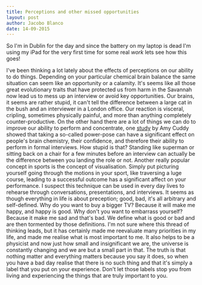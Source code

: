 ```yaml
--- 
title: Perceptions and other missed opportunities
layout: post
author: Jacobo Blanco
date: 14-09-2015
--- 
```


So I'm in Dublin for the day and since the battery on my laptop is dead I'm using my iPad for the very first time for some real *work* lets see how this goes!

I've been thinking a lot lately about the effects of perceptions on our ability to do things. Depending on your particular chemical brain balance the same situation can seem like an opportunity or a calamity. It's seems like all those great evolutionary traits that have protected us from harm in the Savannah now lead us to mess up an interview or avoid key opportunities.
Our brains, it seems are rather stupid, it can't tell the difference between a large cat in the bush and an interviewer in a London office. Our reaction is visceral, cripling, sometimes physically painful, and more than anything completely counter-productive. 
On the other hand there are a lot of things we can do to improve our ability to perform and concentrate, one [study](http://www.hbs.edu/faculty/Pages/item.aspx?num=43005) by Amy Cuddy showed that taking a so-called power-pose can have a significant effect on people's brain chemistry, their confidence, and therefore their ability to perform in formal interviews. How stupid is that? Standing like superman or sitting back on a chair for a few minutes before an interview can actually be the difference between you landing the role or not.
Another really popular concept in sports is the concept of visualisation. Simply put picturing yourself going through the motions in your sport, like traversing a luge course, leading to a successful outcome has a significant affect on your performance. I suspect this technique can be used in every day lives to rehearse through conversations, presentations, and interviews.
It seems as though everything in life is about preception; good, bad, it's all arbitrary and self-defined. Why do you want to buy a bigger TV? Because it will make me happy, and happy is good. Why don't you want to embarrass yourself? Because it make me sad and that's bad. We define what is good or bad and are then tormented by those definitions. 
I'm not sure where this thread of thinking leads, but it has certainly made me reevaluate many priorities in my life, and made me realise what is most important to me. It also helps to be a physicist and now just how small and insignificant we are, the universe is constantly changing and we are but a small part in that. The truth is that nothing matter and everything matters because you say it does, so when you have a bad day realise that there is no such thing and that it's simply a label that you put on your experience. Don't let those labels stop you from living and experiencing the things that are truly important to you.